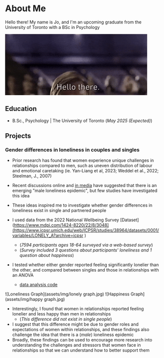 # About Me
Hello there! My name is Jo, and I'm an upcoming graduate from the University of Toronto with a BSc in Psychology

![Hello There Gif](/assets/img/200.gif)

## Education	 			        		
- B.Sc., Psychology | The University of Toronto (_May 2025 (Expected)_)

## Projects
### Gender differences in loneliness in couples and singles

- Prior research has found that women experience unique challenges in relationships compared to men, such as uneven distribution of labour and emotional caretaking (ie. Yan-Liang et al, 2023; Weddel et al., 2022; Steelman, J., 2007)
- Recent discussions online and [in media](https://www.yahoo.com/news/men-carrying-brunt-loneliness-epidemic-122729356.html) have suggested that there is an emerging "male loneliness epidemic", but few studies have investigated this idea
- These ideas inspired me to investigate whether gender differences in loneliness exist in single and partnered people

- I used data from the 2022 National Wellbeing Survey [Dataset](https://www.mdpi.com/1424-8220/22/8/3048](https://www.icpsr.umich.edu/web/ICPSR/studies/38964/datasets/0001/variables/LONELY_A?archive=icpsr )
  - (_7594 participants ages 18-64 surveyed via a web-based survey_)
  - (_Survey included 3 questions about participants' loneliness and 1 question about happiness_)
- I tested whether either gender reported feeling significantly lonelier than the other, and compared between singles and those in relationships with an ANOVA
  - [data analysis code](https://github.com/jordanstarenky/PSY329-Project/blob/main/Project.md)

![Loneliness Graph](assets/img/lonely graph.jpg)
![Happiness Graph](assets/img/happy graph.jpg)

- Interestingly, I found that women in relationships reported feeling lonelier and less happy than men in relationships
  - (_This difference did not exist in single people_)
- I suggest that this difference might be due to gender roles and expectations of women within relationships, and these findings also challenge the idea that there is a (_male_) loneliness epidemic
- Broadly, these findings can be used to encourage more research into understanding the challenges and stressors that women face in relationships so that we can understand how to better support them


